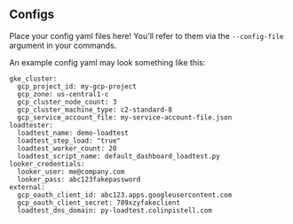 ## Configs

Place your config yaml files here! You'll refer to them via the `--config-file` argument in your commands.

An example config yaml may look something like this:

```
gke_cluster:
  gcp_project_id: my-gcp-project
  gcp_zone: us-central1-c
  gcp_cluster_node_count: 3
  gcp_cluster_machine_type: c2-standard-8
  gcp_service_account_file: my-service-account-file.json
loadtester:
  loadtest_name: demo-loadtest
  loadtest_step_load: "true"
  loadtest_worker_count: 20
  loadtest_script_name: default_dashboard_loadtest.py
looker_credentials:
  looker_user: me@company.com
  looker_pass: abc123fakepassword
external:
  gcp_oauth_client_id: abc123.apps.googleusercontent.com
  gcp_oauth_client_secret: 789xzyfakeclient
  loadtest_dns_domain: py-loadtest.colinpistell.com
```
